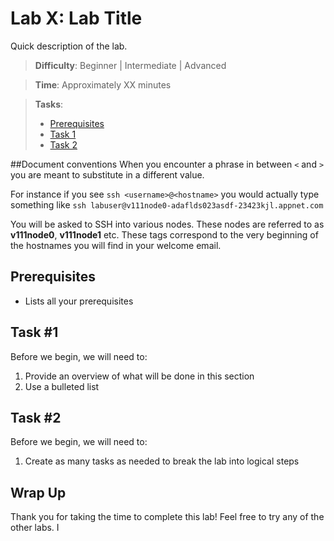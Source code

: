 # Lab X: Lab Title

Quick description of the lab.

> **Difficulty**: Beginner | Intermediate | Advanced

> **Time**: Approximately XX minutes

> **Tasks**:
>
> * [Prerequisites](#prerequisites)
> * [Task 1](#task1)
> * [Task 2](#task2)

##Document conventions
When you encounter a phrase in between `<` and `>`  you are meant to substitute in a different value. 

For instance if you see `ssh <username>@<hostname>` you would actually type something like `ssh labuser@v111node0-adaflds023asdf-23423kjl.appnet.com`

You will be asked to SSH into various nodes. These nodes are referred to as **v111node0**, **v111node1** etc. These tags correspond to the very beginning of the hostnames you will find in your welcome email. 

## <a name="prerequisites"></a>Prerequisites

- Lists all your prerequisites

## <a name="Task 1"></a>Task #1

Before we begin, we will need to:

1. Provide an overview of what will be done in this section
2. Use a bulleted list

## <a name="Task #2"></a>Task #2

Before we begin, we will need to:

1. Create as many tasks as needed to break the lab into logical steps

## Wrap Up

Thank you for taking the time to complete this lab! Feel free to try any of the other labs. I
